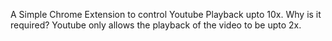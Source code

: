 A Simple Chrome Extension to control Youtube Playback upto 10x.
Why is it required?
Youtube only allows the playback of the video to be upto 2x.
